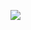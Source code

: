 ![](https://github.com/7aim/Python-Documents/blob/aim71/3e4a9bde385beaf1a95164e637df1eb3.jpg?raw=true)
